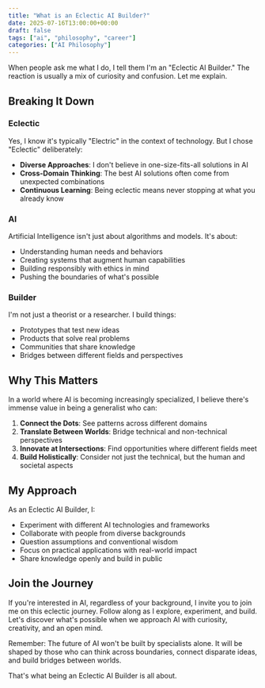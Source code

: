 ```yaml
---
title: "What is an Eclectic AI Builder?"
date: 2025-07-16T13:00:00+00:00
draft: false
tags: ["ai", "philosophy", "career"]
categories: ["AI Philosophy"]
---
```


When people ask me what I do, I tell them I'm an "Eclectic AI Builder." The reaction is usually a mix of curiosity and confusion. Let me explain.

## Breaking It Down

### Eclectic
Yes, I know it's typically "Electric" in the context of technology. But I chose "Eclectic" deliberately:

- **Diverse Approaches**: I don't believe in one-size-fits-all solutions in AI
- **Cross-Domain Thinking**: The best AI solutions often come from unexpected combinations
- **Continuous Learning**: Being eclectic means never stopping at what you already know

### AI
Artificial Intelligence isn't just about algorithms and models. It's about:

- Understanding human needs and behaviors
- Creating systems that augment human capabilities
- Building responsibly with ethics in mind
- Pushing the boundaries of what's possible

### Builder
I'm not just a theorist or a researcher. I build things:

- Prototypes that test new ideas
- Products that solve real problems
- Communities that share knowledge
- Bridges between different fields and perspectives

## Why This Matters

In a world where AI is becoming increasingly specialized, I believe there's immense value in being a generalist who can:

1. **Connect the Dots**: See patterns across different domains
2. **Translate Between Worlds**: Bridge technical and non-technical perspectives
3. **Innovate at Intersections**: Find opportunities where different fields meet
4. **Build Holistically**: Consider not just the technical, but the human and societal aspects

## My Approach

As an Eclectic AI Builder, I:

- Experiment with different AI technologies and frameworks
- Collaborate with people from diverse backgrounds
- Question assumptions and conventional wisdom
- Focus on practical applications with real-world impact
- Share knowledge openly and build in public

## Join the Journey

If you're interested in AI, regardless of your background, I invite you to join me on this eclectic journey. Follow along as I explore, experiment, and build. Let's discover what's possible when we approach AI with curiosity, creativity, and an open mind.

Remember: The future of AI won't be built by specialists alone. It will be shaped by those who can think across boundaries, connect disparate ideas, and build bridges between worlds.

That's what being an Eclectic AI Builder is all about.